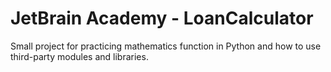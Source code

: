 # JetBrain Academy - LoanCalculator
Small project for practicing mathematics function in Python and how to use third-party modules and libraries.
